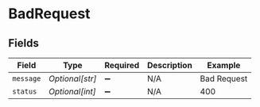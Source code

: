 # BadRequest


## Fields

| Field              | Type               | Required           | Description        | Example            |
| ------------------ | ------------------ | ------------------ | ------------------ | ------------------ |
| `message`          | *Optional[str]*    | :heavy_minus_sign: | N/A                | Bad Request        |
| `status`           | *Optional[int]*    | :heavy_minus_sign: | N/A                | 400                |